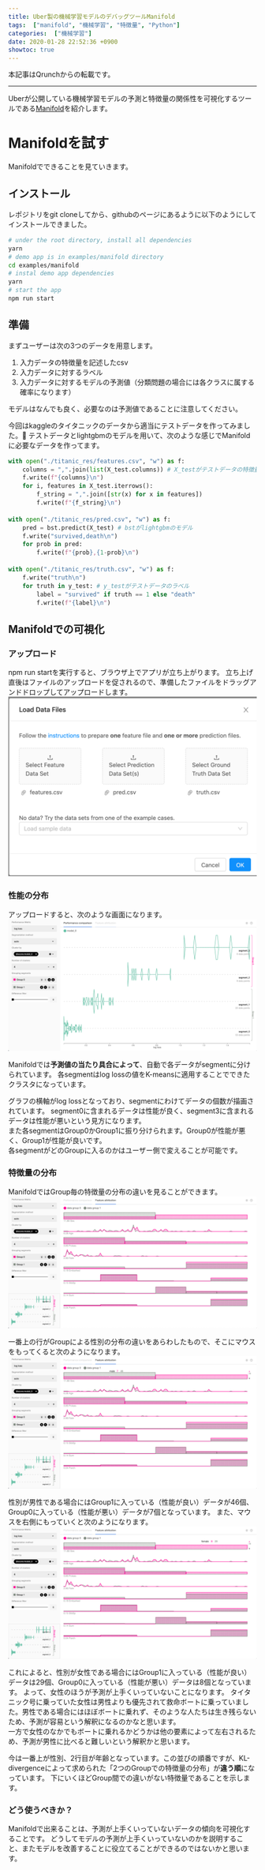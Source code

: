 ```yaml
---
title: Uber製の機械学習モデルのデバッグツールManifold
tags:  ["manifold", "機械学習", "特徴量", "Python"]
categories:  ["機械学習"]
date: 2020-01-28 22:52:36 +0900
showtoc: true
---
```

本記事はQrunchからの転載です。
___
Uberが公開している機械学習モデルの予測と特徴量の関係性を可視化するツールである[Manifold](https://github.com/uber/manifold#upload-csv-to-demo-app)を紹介します。

# Manifoldを試す
Manifoldでできることを見ていきます。

## インストール
レポジトリをgit cloneしてから、githubのページにあるように以下のようにしてインストールできました。

``` bash
# under the root directory, install all dependencies
yarn
# demo app is in examples/manifold directory
cd examples/manifold
# instal demo app dependencies
yarn
# start the app
npm run start
```

## 準備
まずユーザーは次の3つのデータを用意します。
1. 入力データの特徴量を記述したcsv
1. 入力データに対するラベル
1. 入力データに対するモデルの予測値（分類問題の場合には各クラスに属する確率になります）

モデルはなんでも良く、必要なのは予測値であることに注意してください。

今回はkaggleのタイタニックのデータから適当にテストデータを作ってみました。
テストデータとlightgbmのモデルを用いて、次のような感じでManifoldに必要なデータを作ってます。

```python
with open("./titanic_res/features.csv", "w") as f:
    columns = ",".join(list(X_test.columns)) # X_testがテストデータの特徴量
    f.write(f"{columns}\n")
    for i, features in X_test.iterrows():　
        f_string = ",".join([str(x) for x in features])
        f.write(f"{f_string}\n")

with open("./titanic_res/pred.csv", "w") as f:
    pred = bst.predict(X_test) # bstがlightgbmのモデル
    f.write("survived,death\n")
    for prob in pred:
        f.write(f"{prob},{1-prob}\n")        
        
with open("./titanic_res/truth.csv", "w") as f:
    f.write("truth\n")
    for truth in y_test: # y_testがテストデータのラベル
        label = "survived" if truth == 1 else "death"
        f.write(f"{label}\n")
```

## Manifoldでの可視化
### アップロード
npm run startを実行すると、ブラウザ上でアプリが立ち上がります。
立ち上げ直後はファイルのアップロードを促されるので、準備したファイルをドラッグアンドドロップしてアップロードします。
![undefined.jpg](1031826c887d80ad190bb59649cdbb48.png)

### 性能の分布
アップロードすると、次のような画面になります。
![undefined.jpg](30a5a67fea020bf8b04e12576d2317d2.png)

Manifoldでは**予測値の当たり具合によって**、自動で各データがsegmentに分けられています。
各segmentはlog lossの値をK-meansに適用することでできたクラスタになっています。

グラフの横軸がlog lossとなっており、segmentにわけてデータの個数が描画されています。
segment0に含まれるデータは性能が良く、segment3に含まれるデータは性能が悪いという見方になります。  
また各segmentはGroup0かGroup1に振り分けられます。Group0が性能が悪く、Group1が性能が良いです。  
各segmentがどのGroupに入るのかはユーザー側で変えることが可能です。

### 特徴量の分布
ManifoldではGroup毎の特徴量の分布の違いを見ることができます。
![undefined.jpg](47067194819153d6cc72c968965ce47e.png)

一番上の行がGroupによる性別の分布の違いをあらわしたもので、そこにマウスをもってくると次のようになります。
![undefined.jpg](2f11d99ea2c3cf569c040d9555f5ab2c.png)

性別が男性である場合にはGroup1に入っている（性能が良い）データが46個、Group0に入っている（性能が悪い）データが7個となっています。
また、マウスを右側にもっていくと次のようになります。
![undefined.jpg](837bdb8363f352975fdb197d05287473.png)

これによると、性別が女性である場合にはGroup1に入っている（性能が良い）データは29個、Group0に入っている（性能が悪い）データは8個となっています。
よって、女性のほうが予測が上手くいっていないことになります。
タイタニック号に乗っていた女性は男性よりも優先されて救命ボートに乗っていました。男性である場合にはほぼボートに乗れず、そのような人たちは生き残らないため、予測が容易という解釈になるのかなと思います。  
一方で女性のなかでもボートに乗れるかどうかは他の要素によって左右されるため、予測が男性に比べると難しいという解釈かと思います。

今は一番上が性別、2行目が年齢となっています。この並びの順番ですが、KL-divergenceによって求められた「2つのGroupでの特徴量の分布」が**違う順**になっています。
下にいくほどGroup間での違いがない特徴量であることを示します。

### どう使うべきか？
Manifoldで出来ることは、予測が上手くいっていないデータの傾向を可視化することです。
どうしてモデルの予測が上手くいっていないのかを説明すること、またモデルを改善することに役立てることができるのではないかと思います。
